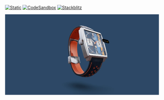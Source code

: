 [![Static](https://img.shields.io/badge/demo-%23646CFF.svg?logo=html5&logoColor=white)](https://pmndrs.github.io/examples/bouncy-watch)
[![CodeSandbox](https://img.shields.io/badge/codesandbox-040404?logo=codesandbox&logoColor=DBDBDB)](https://codesandbox.io/s/github/pmndrs/examples/tree/main/demos/bouncy-watch)
[![Stackblitz](https://img.shields.io/badge/stackblitz-fff?logo=Stackblitz&logoColor=1389FD)](https://stackblitz.com/github/pmndrs/examples/tree/main/demos/bouncy-watch)

![](thumbnail.webp)
